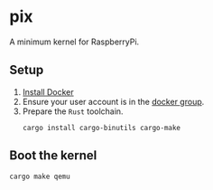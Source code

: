 # pix
A minimum kernel for RaspberryPi.

## Setup

1. [Install Docker](https://docs.docker.com/get-docker/)
1. Ensure your user account is in the [docker group](https://docs.docker.com/engine/install/linux-postinstall/).
1. Prepare the `Rust` toolchain.
   ```
   cargo install cargo-binutils cargo-make
   ```

## Boot the kernel
```
cargo make qemu
```
